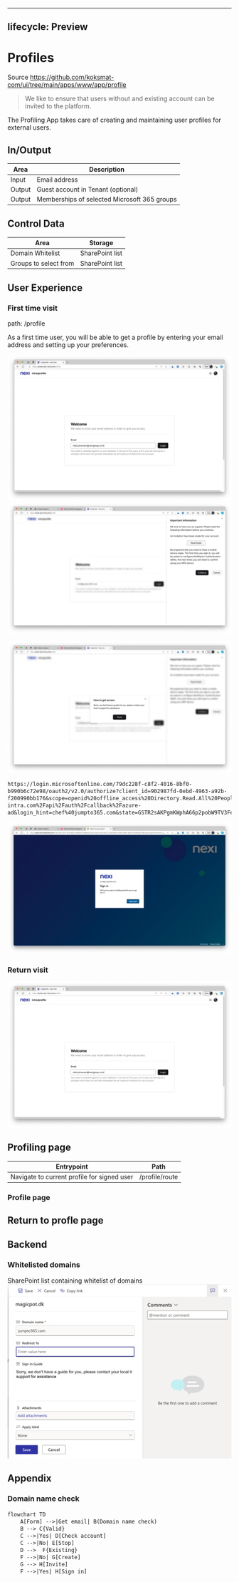 
---
lifecycle: Preview
---
# Profiles 

Source https://github.com/koksmat-com/ui/tree/main/apps/www/app/profile

> We like to ensure that users without and existing account can be invited to the platform.

The Profiling App takes care of creating and maintaining user profiles for external users. 


## In/Output

| Area | Description |
| ----------- | ----------- |
| Input | Email address |
| Output | Guest account in Tenant (optional)|
| Output | Memberships of selected Microsoft 365 groups |

## Control Data

| Area | Storage |
| ----------- | ----------- |
| Domain Whitelist | SharePoint list |
| Groups to select from |  SharePoint list|



## User Experience

### First time visit

path: /profile

As a first time user, you will be able to get a profile by entering your email address and setting up your preferences.




![](2023-10-27-12-40-34.png)
![](2023-10-27-13-00-56.png)

![](2023-10-27-13-01-46.png)

```text
https://login.microsoftonline.com/79dc228f-c8f2-4016-8bf0-b990b6c72e98/oauth2/v2.0/authorize?client_id=902987fd-0ebd-4963-a92b-f200990bb176&scope=openid%20offline_access%20Directory.Read.All%20People.Read%20User.Read%20Sites.ReadWrite.All%20Directory.Read.All%20Calendars.ReadWrite&response_type=code&redirect_uri=https%3A%2F%2Fhome.nexi-intra.com%2Fapi%2Fauth%2Fcallback%2Fazure-ad&login_hint=chef%40jumpto365.com&state=GSTR2sAKPgmKWphA66p2pobW9TV3FetcyPAu2FaKerc
```

![](2023-10-27-13-02-26.png)

### Return visit
![](2023-10-27-12-38-17.png)


## Profiling page
| Entrypoint | Path |
| ----------- | ----------- |
| Navigate to current profile for signed user | /profile/route |




### Profile page


## Return to profle page

## Backend

### Whitelisted domains
 SharePoint list containing whitelist of domains
![](2023-10-27-12-45-43.png)

## Appendix

### Domain name check

```mermaid
flowchart TD
    A[Form] -->|Get email| B(Domain name check)
    B --> C{Valid}
    C -->|Yes| D[Check account]
    C -->|No| E[Stop]
    D -->  F{Existing}
    F -->|No| G[Create]
    G --> H[Invite]
    F -->|Yes| H[Sign in]
```

